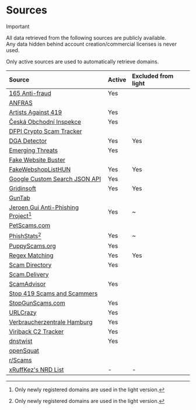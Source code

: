 # Sources

> [!IMPORTANT]
All data retrieved from the following sources are publicly available.<br>
Any data hidden behind account creation/commercial licenses is never used.

Only active sources are used to automatically retrieve domains.

| Source | Active | Excluded from light |
|:--- |:--- |:--- |
| [165 Anti-fraud](https://165.npa.gov.tw/#/articles/subclass/3) | Yes | |
| [ANFRAS](https://anfras.com/fakeshops/) | | |
| [Artists Against 419](https://db.aa419.org/fakebankslist.php) | Yes | |
| [Česká Obchodní Inspekce](https://www.coi.gov.cz/pro-spotrebitele/rizikove-e-shopy/) | Yes | |
| [DFPI Crypto Scam Tracker](https://dfpi.ca.gov/crypto-scams/) | | |
| [DGA Detector](https://github.com/exp0se/dga_detector) | Yes | Yes |
| [Emerging Threats](https://rules.emergingthreats.net/) | Yes | |
| [Fake Website Buster](https://fakewebsitebuster.com/) | | |
| [FakeWebshopListHUN](https://github.com/FakesiteListHUN/FakeWebshopListHUN) | Yes | Yes |
| [Google Custom Search JSON API](https://github.com/jarelllama/Scam-Blocklist/blob/main/config/search_terms.csv) | Yes | |
| [Gridinsoft](https://gridinsoft.com/website-reputation-checker) | Yes | Yes |
| [GunTab](https://www.guntab.com/scam-websites) | | |
| [Jeroen Gui Anti-Phishing Project](https://jeroengui.be/anti-phishing-project/)[^1] | Yes | ~ |
| [PetScams.com](https://petscams.com/) | | |
| [PhishStats](https://phishstats.info/)[^2] | Yes | ~ |
| [PuppyScams.org](https://puppyscams.org/) | Yes | |
| [Regex Matching](https://github.com/jarelllama/Scam-Blocklist/blob/main/config/phishing_targets.csv) | Yes | Yes |
| [Scam Directory](https://scam.directory/) | Yes | |
| [Scam.Delivery](https://scam.delivery/) | | |
| [ScamAdvisor](https://www.scamadviser.com/) | Yes | |
| [Stop 419 Scams and Scammers](https://www.stop419scams.com/) | | |
| [StopGunScams.com](https://stopgunscams.com/) | Yes | |
| [URLCrazy](https://github.com/urbanadventurer/urlcrazy) | Yes | |
| [Verbraucherzentrale Hamburg](https://www.vzhh.de/themen/einkauf-reise-freizeit/einkauf-online-shopping/fake-shop-liste-wenn-guenstig-richtig-teuer-wird) | Yes | |
| [Viriback C2 Tracker](https://tracker.viriback.com) | Yes | |
| [dnstwist](https://github.com/elceef/dnstwist) | Yes | |
| [openSquat](https://github.com/atenreiro/opensquat) | | |
| [r/Scams](https://www.reddit.com/r/Scams/) | | |
| [xRuffKez's NRD List](https://github.com/xRuffKez/NRD) | - | - |

[^1]: Only newly registered domains are used in the light version.
[^2]: Only newly registered domains are used in the light version.
